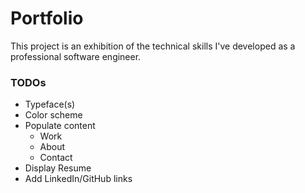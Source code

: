 # Portfolio

This project is an exhibition of the technical skills I've developed as a
professional software engineer.

### TODOs

- Typeface(s)
- Color scheme
- Populate content
  - Work
  - About
  - Contact
- Display Resume
- Add LinkedIn/GitHub links
